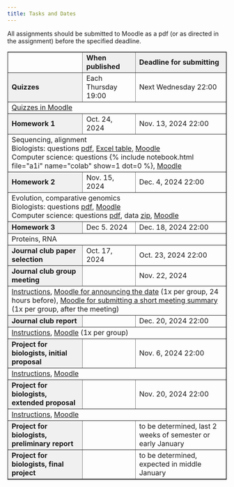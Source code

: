 ```yaml
---
title: Tasks and Dates
---
```


All assignments should be submitted to Moodle as a pdf (or as directed in the assignment) before the specified deadline.

<table border="1" style="border-collapse:collapse">
  <tr>
    <td></td>
    <td style="background:#f0f0f0"><b>When published</b></td>
    <td style="background:#f0f0f0"><b>Deadline for submitting</b></td>
  </tr>
  <tr>
    <td style="background:#f0f0f0"><b>Quizzes</b></td>
    <td>Each Thursday 19:00</td>
    <td>Next Wednesday 22:00</td>
  </tr>
  <tr>
    <td colspan="3"><a href="https://moodle.uniba.sk/course/view.php?id=2160">Quizzes in Moodle</a></td>
  </tr>
  <tr>
    <td style="background:#f0f0f0"><b>Homework 1</b></td>
    <td>Oct. 24, 2024</td>
    <td>Nov. 13, 2024 22:00</td>
  </tr>
  <tr>
    <td colspan="3">
      Sequencing, alignment<br />
      Biologists: questions <a href="./pdf/a1b.pdf">pdf</a>, 
      <a href="https://compbio.fmph.uniba.sk/vyuka/mbi-data/du1/du1-b.xls">Excel table</a>, 
      <a href="https://moodle.uniba.sk/mod/assign/view.php?id=40956">Moodle</a><br />
      Computer science: questions {% include notebook.html file="a1i" name="colab" show=1 dot=0 %}, 
      <a rel="nofollow" class="external text" href="https://moodle.uniba.sk/mod/assign/view.php?id=40955">Moodle</a>
    </td>
  </tr>
  <tr>
    <td style="background:#f0f0f0"><b>Homework 2</b></td>
    <td>Nov. 15, 2024</td>
    <td>Dec. 4, 2024 22:00</td>
  </tr>
  <tr>
    <td colspan="3">
      Evolution, comparative genomics<br />
      Biologists: questions <a href="./pdf/a2b.pdf">pdf</a>, 
      <a rel="nofollow" class="external text" href="https://moodle.uniba.sk/mod/assign/view.php?id=40958">Moodle</a><br />
      Computer science: questions <a href="./pdf/a2i-en.pdf">pdf</a>, 
      data <a rel="nofollow" class="external text" href="https://compbio.fmph.uniba.sk/vyuka/mbi-data/a2-i.zip">zip</a>, 
      <a rel="nofollow" class="external text" href="https://moodle.uniba.sk/mod/assign/view.php?id=40957">Moodle</a>
    </td>
  </tr>
  <tr>
    <td style="background:#f0f0f0"><b>Homework 3</b></td>
    <td>Dec 5. 2024</td>
    <td>Dec. 18, 2024 22:00</td>
  </tr>
  <tr>
    <td colspan="3">
      Proteins, RNA<br />
      <!--
      Biologists: questions <a href="/vyuka/mbi/index.php?title=%C5%A0peci%C3%A1lne:NahranieS%C3%BAboru&amp;wpDestFile=A3b-en.pdf" class="new" title="A3b-en.pdf">pdf</a>, 
      <a rel="nofollow" class="external text" href="https://moodle.uniba.sk/mod/assign/view.php?id=116962">Moodle</a><br />
      Computer science: questions <a href="/vyuka/mbi/index.php?title=%C5%A0peci%C3%A1lne:NahranieS%C3%BAboru&amp;wpDestFile=A3i-en.pdf" class="new" title="A3i-en.pdf">pdf</a>, 
      <a rel="nofollow" class="external text" href="https://moodle.uniba.sk/mod/assign/view.php?id=116961">Moodle</a><br />
      Both: <a rel="nofollow" class="external text" href="https://compbio.fmph.uniba.sk/vyuka/mbi-data/a3.fasta">sequence</a>, 
      AlphaFold2 results for <a rel="nofollow" class="external text" href="https://compbio.fmph.uniba.sk/vyuka/mbi-data/a3-orf1.png">orf1</a>, 
      <a rel="nofollow" class="external text" href="https://compbio.fmph.uniba.sk/vyuka/mbi-data/a3-orf3.png">orf3</a>
      -->
    </td>
  </tr>
  <tr>
    <td style="background:#f0f0f0"><b>Journal club paper selection</b></td>
    <td>Oct. 17, 2024</td>
    <td>Oct. 23, 2024 22:00</td>
  </tr>
  <!--
  <tr>
    <td colspan="3"><a href="./Journal_club.html">Instructions, list of papers and form</a></td>
  </tr>
  -->
  <tr>
    <td style="background:#f0f0f0"><b>Journal club group meeting</b></td>
    <td></td>
    <td>Nov. 22, 2024</td>
  </tr>
  <tr>
    <td colspan="3">
      <a href="./Journal_club.html#group-meeting">Instructions</a>,
      <a href="https://moodle.uniba.sk/mod/forum/view.php?id=133956">Moodle for announcing the date</a> (1x per group, 24 hours before),
      <a href="https://moodle.uniba.sk/mod/assign/view.php?id=133951">Moodle for submitting a short meeting summary</a> (1x per group, after the meeting)
    </td>
  </tr>
  <tr>
    <td style="background:#f0f0f0"><b>Journal club report</b></td>
    <td></td>
    <td>Dec. 20, 2024 22:00</td>
  </tr>
  <tr>
    <td colspan="3">
      <a href="./Journal_club.html#journal-club-report">Instructions</a>,
      <a href="https://moodle.uniba.sk/mod/assign/view.php?id=40960">Moodle</a> (1x per group)</td>
  </tr>
  <tr>
    <td style="background:#f0f0f0"><b>Project for biologists, initial proposal</b></td>
    <td></td>
    <td>Nov. 6, 2024 22:00</td>    
  </tr>
  <tr>
    <td colspan="3"><a href="https://fmfi-compbio.github.io/mbi/Project.html#initial-proposal">Instructions</a>, <a href="https://moodle.uniba.sk/mod/assign/view.php?id=133424">Moodle</a></td>
  </tr>
  <tr>
    <td style="background:#f0f0f0"><b>Project for biologists, extended proposal</b></td>
    <td></td>
    <td>Nov. 20, 2024 22:00</td>
  </tr>
  <tr>
    <td colspan="3"><a href="https://fmfi-compbio.github.io/mbi/Project.html#extended-proposal">Instructions</a>, <a href="https://moodle.uniba.sk/mod/assign/view.php?id=135722">Moodle</a></td>
  </tr>
  <tr>
    <td style="background:#f0f0f0"><b>Project for biologists, preliminary report</b></td>
    <td></td>
    <td>to be determined, last 2 weeks of semester or early January</td>
  </tr>
  <tr>
    <td style="background:#f0f0f0"><b>Project for biologists, final project</b></td>
    <td></td>
    <td>to be determined, expected in middle January</td>
  </tr>
</table>
